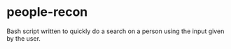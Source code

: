# people-recon
Bash script written to quickly do a search on a person using the input given by the user.
